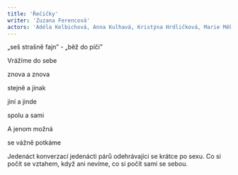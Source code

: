 ```yaml
---
title: 'Řečičky'
writer: 'Zuzana Ferencová'
actors: 'Adéla Kelbichová, Anna Kulhavá, Kristýna Hrdličková, Marie Měkotová, Jonáš Pavlatovský a Ondřej Vlachý'
---
```

„seš strašně fajn” - „běž do píči”

Vrážíme do sebe

znova a znova 

stejně a jinak

jiní a jinde

spolu a sami

A jenom možná 

se vážně potkáme


Jedenáct konverzací jedenácti párů odehrávající se krátce po sexu. Co si počít se vztahem, když ani nevíme, co si počít sami se sebou.
